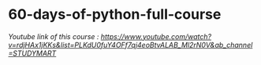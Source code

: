 # 60-days-of-python-full-course
 
###### Youtube link of this course : https://www.youtube.com/watch?v=rdjHAx1jKKs&list=PLKdU0fuY4OFf7qj4eoBtvALAB_Ml2rN0V&ab_channel=STUDYMART
